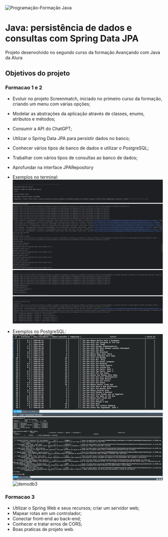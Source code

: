 
![Programação-Formação Java](https://github.com/iasminaraujoc/3355-java-screenmatch-com-jpa/assets/84939115/3c51e000-962d-4dc9-97fc-1d384e2511a2)

# Java: persistência de dados e consultas com Spring Data JPA

Projeto desenvolvido no segundo curso da formação Avançando com Java da Alura


## Objetivos do projeto
### Formacao 1 e 2
- Evoluir no projeto Screenmatch, iniciado no primeiro curso da formação, criando um menu com várias opções;
- Modelar as abstrações da aplicação através de classes, enums, atributos e métodos;
- Consumir a API do ChatGPT;
- Utilizar o Spring Data JPA para persistir dados no banco;
- Conhecer vários tipos de banco de dados e utilizar o PostgreSQL;
- Trabalhar com vários tipos de consultas ao banco de dados;
- Aprofundar na interface JPARepository

- Exemplos no terminal:
![demo1](https://github.com/sertaoboy/FormacaoSpringAlura/blob/main/Formacao2/3355-java-screenmatch-com-jpa/imgs/img_6.png?raw=true)
![demo2](https://github.com/sertaoboy/FormacaoSpringAlura/blob/main/Formacao2/3355-java-screenmatch-com-jpa/imgs/img_1.png?raw=true)
![demo3](https://github.com/sertaoboy/FormacaoSpringAlura/blob/main/Formacao2/3355-java-screenmatch-com-jpa/imgs/img_2.png?raw=true)
![demo4](https://github.com/sertaoboy/FormacaoSpringAlura/blob/main/Formacao2/3355-java-screenmatch-com-jpa/imgs/img_4.png?raw=true)
- Exemplos no PostgreSQL:
![demodb1](https://github.com/sertaoboy/FormacaoSpringAlura/blob/main/Formacao2/3355-java-screenmatch-com-jpa/imgs/img_5.png?raw=true)
![demodb2](https://github.com/sertaoboy/FormacaoSpringAlura/blob/main/Formacao2/3355-java-screenmatch-com-jpa/imgs/img_db.png?raw=true)
![demodb3]()


### Formacao 3
- Utilizar o Spring Web e seus recursos; criar um servidor web;
- Mapear rotas em um controlador;
- Conectar front-end ao back-end;
- Conhecer e tratar erros de CORS;
- Boas praticas de projeto web.
